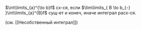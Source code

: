 $\int\limits_{a}^{\to b}f$ сх-ся, если $\lim\limits_{ B \to b_{-} }\int\limits_{a}^{B}f$ сущ-ет и конеч, иначе интеграл расх-ся.

(см. [[Несобственный интеграл]])